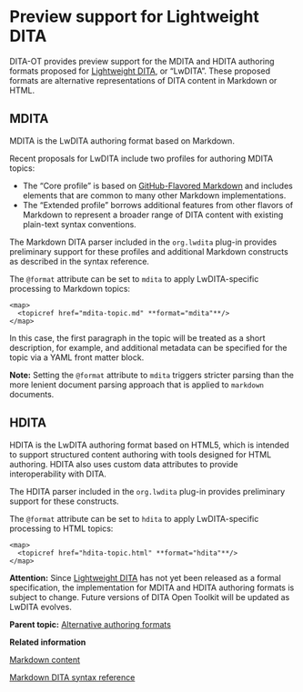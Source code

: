 # Preview support for Lightweight DITA

DITA-OT provides preview support for the MDITA and HDITA authoring formats proposed for [Lightweight DITA](http://docs.oasis-open.org/dita/LwDITA/v1.0/cn01/LwDITA-v1.0-cn01.pdf), or “LwDITA”. These proposed formats are alternative representations of DITA content in Markdown or HTML.

## MDITA

MDITA is the LwDITA authoring format based on Markdown.

Recent proposals for LwDITA include two profiles for authoring MDITA topics:

-   The “Core profile” is based on [GitHub-Flavored Markdown](https://github.github.com/gfm/) and includes elements that are common to many other Markdown implementations.
-   The “Extended profile” borrows additional features from other flavors of Markdown to represent a broader range of DITA content with existing plain-text syntax conventions.

The Markdown DITA parser included in the `org.lwdita` plug-in provides preliminary support for these profiles and additional Markdown constructs as described in the syntax reference.

The `@format` attribute can be set to `mdita` to apply LwDITA-specific processing to Markdown topics:

```
<map>
  <topicref href="mdita-topic.md" **format="mdita"**/>
</map>
```

In this case, the first paragraph in the topic will be treated as a short description, for example, and additional metadata can be specified for the topic via a YAML front matter block.

**Note:** Setting the `@format` attribute to `mdita` triggers stricter parsing than the more lenient document parsing approach that is applied to `markdown` documents.

## HDITA

HDITA is the LwDITA authoring format based on HTML5, which is intended to support structured content authoring with tools designed for HTML authoring. HDITA also uses custom data attributes to provide interoperability with DITA.

The HDITA parser included in the `org.lwdita` plug-in provides preliminary support for these constructs.

The `@format` attribute can be set to `hdita` to apply LwDITA-specific processing to HTML topics:

```
<map>
  <topicref href="hdita-topic.html" **format="hdita"**/>
</map>
```

**Attention:** Since [Lightweight DITA](http://docs.oasis-open.org/dita/LwDITA/v1.0/cn01/LwDITA-v1.0-cn01.pdf) has not yet been released as a formal specification, the implementation for MDITA and HDITA authoring formats is subject to change. Future versions of DITA Open Toolkit will be updated as LwDITA evolves.

**Parent topic:** [Alternative authoring formats](../topics/alternative-input-formats.md)

**Related information**  


[Markdown content](../topics/markdown-input.md)

[Markdown DITA syntax reference](../topics/markdown-dita-syntax-reference.md)

